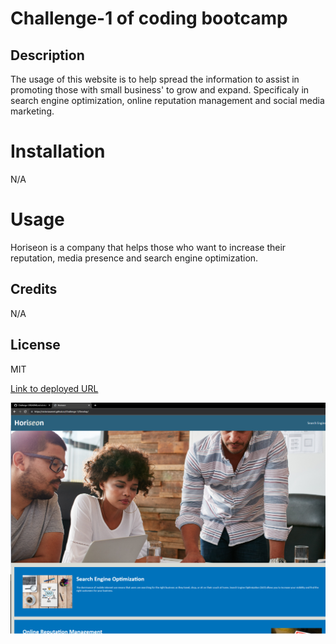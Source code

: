 # Challenge-1 of coding bootcamp

## Description
The usage of this website is to help spread the information to assist in promoting those with small business' to grow and expand. Specificaly in search engine optimization, online reputation management and social media marketing. 

# Installation
N/A

# Usage
Horiseon is a company that helps those who want to increase their reputation, media presence and search engine optimization. 

## Credits
N/A

## License
MIT

<a href="https://victoriasweet.github.io/Challenge-1/Develop/">Link to deployed URL</a>

![screenshot of deployed URL](./screenshot.png?raw=true "Screenshot of deployed URL")